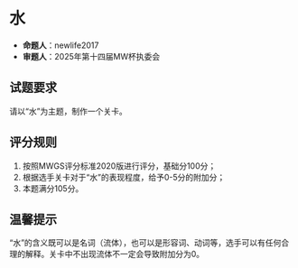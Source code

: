 # 水

- **命题人**：newlife2017
- **审题人**：2025年第十四届MW杯执委会

## 试题要求

请以“水”为主题，制作一个关卡。

## 评分规则

1. 按照MWGS评分标准2020版进行评分，基础分100分；
2. 根据选手关卡对于“水”的表现程度，给予0-5分的附加分；
3. 本题满分105分。

## 温馨提示

“水”的含义既可以是名词（流体），也可以是形容词、动词等，选手可以有任何合理的解释。关卡中不出现流体不一定会导致附加分为0。

